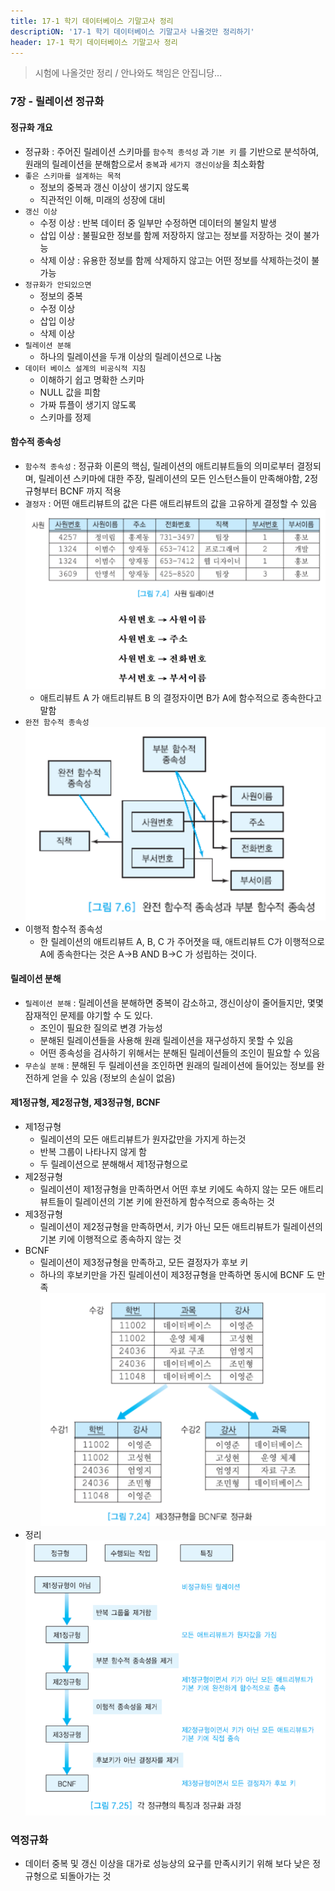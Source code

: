 ```yaml
---
title: 17-1 학기 데이터베이스 기말고사 정리
descriptiON: '17-1 학기 데이터베이스 기말고사 나올것만 정리하기'
header: 17-1 학기 데이터베이스 기말고사 정리
---
```


> 시험에 나올것만 정리 / 안나와도 책임은 안집니당...

### 7장 - 릴레이션 정규화
#### 정규화 개요
- 정규화 : 주어진 릴레이션 스키마를 `함수적 종석성` 과 `기본 키` 를 기반으로 분석하여, 원래의 릴레이션을 분해함으로서 `중복`과 `세가지 갱신이상`을 최소화함
- `좋은 스키마를 설계하는 목적`
	- 정보의 중복과 갱신 이상이 생기지 않도록
	- 직관적인 이해, 미래의 성장에 대비
- `갱신 이상`
	- 수정 이상 : 반복 데이터 중 일부만 수정하면 데이터의 불일치 발생
	- 삽입 이상 : 불필요한 정보를 함께 저장하지 않고는 정보를 저장하는 것이 불가능
	- 삭제 이상 : 유용한 정보를 함께 삭제하지 않고는 어떤 정보를 삭제하는것이 불가능
- `정규화가 안되있으면`
	- 정보의 중복
	- 수정 이상
	- 삽입 이상
	- 삭제 이상
- `릴레이션 분해`
	- 하나의 릴레이션을 두개 이상의 릴레이션으로 나눔
- `데이터 베이스 설계의 비공식적 지침`
	- 이해하기 쉽고 명확한 스키마
	- NULL 값을 피함
	- 가짜 튜플이 생기지 않도록
	- 스키마를 정제

#### 함수적 종속성
- `함수적 종속성` : 정규화 이론의 핵심, 릴레이션의 애트리뷰트들의 의미로부터 결정되며, 릴레이션 스키마에 대한 주장, 릴레이션의 모든 인스턴스들이 만족해야함, 2정규형부터 BCNF 까지 적용
- `결정자` : 어떤 애트리뷰트의 값은 다른 애트리뷰트의 값을 고유하게 결정할 수 있음
![1](/img/database-final-term/1.png)
	- 애트리뷰트 A 가 애트리뷰트 B 의 결정자이면 B가 A에 함수적으로 종속한다고 말함
- `완전 함수적 종속성`
![2](/img/database-final-term/2.png)
- 이행적 함수적 종속성
	- 한 릴레이션의 애트리뷰트 A, B, C 가 주어졋을 때, 애트리뷰트 C가 이행적으로 A에 종속한다는 것은 A->B AND B->C 가 성립하는 것이다.

#### 릴레이션 분해
- `릴레이션 분해` : 릴레이션을 분해하면 중복이 감소하고, 갱신이상이 줄어들지만, 몇몇 잠재적인 문제를 야기할 수 도 있다.
	- 조인이 필요한 질의로 변경 가능성
	- 분해된 릴레이션들을 사용해 원래 릴레이션을 재구성하지 못할 수 있음
	- 어떤 종속성을 검사하기 위해서는 분해된 릴레이션들의 조인이 필요할 수 있음
- `무손실 분해` : 분해된 두 릴레이션을 조인하면 원래의 릴레이션에 들어있는 정보를 완전하게 얻을 수 있음 (정보의 손실이 없음)

#### 제1정규형, 제2정규형, 제3정규형, BCNF
- 제1정규형
	- 릴레이션의 모든 애트리뷰트가 원자값만을 가지게 하는것
	- 반복 그룹이 나타나지 않게 함
	- 두 릴레이션으로 분해해서 제1정규형으로
- 제2정규형
	- 릴레이션이 제1정규형을 만족하면서 어떤 후보 키에도 속하지 않는 모든 애트리뷰트들이 릴레이션의 기본 키에 완전하게 함수적으로 종속하는 것
- 제3정규형
	- 릴레이션이 제2정규형을 만족하면서, 키가 아닌 모든 애트리뷰트가 릴레이션의 기본 키에 이행적으로 종속하지 않는 것
- BCNF
	- 릴레이션이 제3정규형을 만족하고, 모든 결정자가 후보 키
	- 하나의 후보키만을 가진 릴레이션이 제3정규형을 만족하면 동시에 BCNF 도 만족
![3](/img/database-final-term/3.png)
- 정리
	![4](/img/database-final-term/4.png)

### 역정규화
- 데이터 중복 및 갱신 이상을 대가로 성능상의 요구를 만족시키기 위해 보다 낮은 정규형으로 되돌아가는 것
